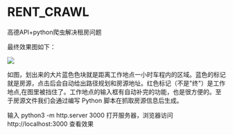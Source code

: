 # RENT_CRAWL
高德API+python爬虫解决租房问题

最终效果图如下：

![](https://doc.shiyanlou.com/document-uid8834labid1978timestamp1470211337353.png/wm)

如图，划出来的大片蓝色色块就是距离工作地点一小时车程内的区域。蓝色的标记就是房源，点击后会自动给出路径规划和房源地址。红色标记（不是"终"）是工作地点,在图里被挡住了。工作地点的输入框有自动补完的功能，也是很方便的。至于房源文件我们会通过编写 Python 脚本在抓取房源信息后生成。

输入 python3 -m http.server 3000 打开服务器，浏览器访问 http://localhost:3000 查看效果
